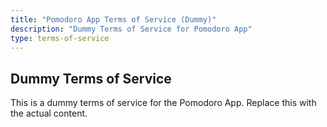 ```yaml
---
title: "Pomodoro App Terms of Service (Dummy)"
description: "Dummy Terms of Service for Pomodoro App"
type: terms-of-service
---
```


## Dummy Terms of Service

This is a dummy terms of service for the Pomodoro App. Replace this with the actual content.
